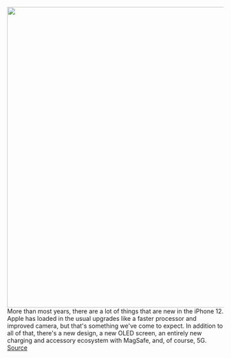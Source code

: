 <img src='https://cdn0.vox-cdn.com/hermano/verge/product/image/9428/vpavic_4243_20201017_0088sq.0.jpg' width='700px' /><br/>
More than most years, there are a lot of things that are new in the iPhone 12. Apple has loaded in the usual upgrades like a faster processor and improved camera, but that's something we've come to expect. In addition to all of that, there's a new design, a new OLED screen, an entirely new charging and accessory ecosystem with MagSafe, and, of course, 5G.
<a href='https://www.theverge.com/21522988/iphone-12-review'> Source <a/>